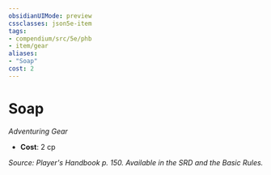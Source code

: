 ```yaml
---
obsidianUIMode: preview
cssclasses: json5e-item
tags:
- compendium/src/5e/phb
- item/gear
aliases: 
- "Soap"
cost: 2
---
```

# Soap
*Adventuring Gear*  

- **Cost**: 2 cp

*Source: Player's Handbook p. 150. Available in the SRD and the Basic Rules.*